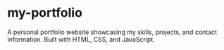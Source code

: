 # my-portfolio
A personal portfolio website showcasing my skills, projects, and contact information. Built with HTML, CSS, and JavaScript.
